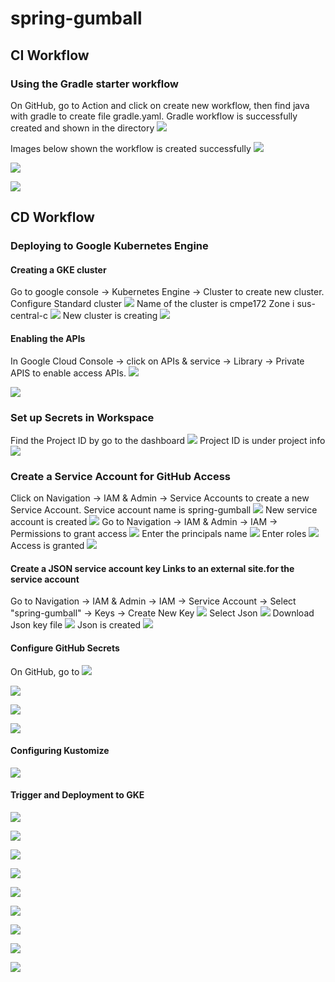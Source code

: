 # spring-gumball
## CI Workflow
### Using the Gradle starter workflow
On GitHub, go to Action and click on create new workflow, then find java with gradle to create file gradle.yaml.
Gradle workflow is successfully created and shown in the directory
![](images/1.png)

Images below shown the workflow is created successfully
![](images/2.png)

![](images/3.png)

![](images/4.png)

## CD Workflow
### Deploying to Google Kubernetes Engine
#### Creating a GKE cluster
Go to google console -> Kubernetes Engine -> Cluster to create new cluster.
Configure Standard cluster
![](images/create-cluster1.png)
Name of the cluster is cmpe172
Zone i sus-central-c
![](images/create-cluster2.png)
New cluster is creating
![](images/create-cluster3.png)

#### Enabling the APIs
In Google Cloud Console -> click on APIs & service -> Library -> Private APIS to enable access APIs.
![](images/enable-api1.png)

![](images/enable-api2.png)

### Set up Secrets in Workspace
Find the Project ID by go to the dashboard 
![](images/set-up-secret1.png)
Project ID is under project info
![](images/set-up-secret2.png)

### Create a Service Account for GitHub Access
Click on Navigation -> IAM & Admin -> Service Accounts to create a new Service Account.
Service account name is spring-gumball
![](images/create-service-account1.png)
New service account is created
![](images/create-service-account2.png)
Go to Navigation ->  IAM & Admin -> IAM -> Permissions to grant access 
![](images/grant-access1.png)
Enter the principals name
![](images/grant-access2.png)
Enter roles
![](images/grant-access3.png)
Access is granted
![](images/grant-access4.png)

#### Create a JSON service account key Links to an external site.for the service account
Go to Navigation ->  IAM & Admin -> IAM -> Service Account -> Select "spring-gumball" -> Keys -> Create New Key
![](images/service-account-key1.png)
Select Json
![](images/service-account-key2.png)
Download Json key file
![](images/json-key.png)
Json is created
![](images/json-key2.png)

#### Configure GitHub Secrets
On GitHub, go to 
![](images/gke-project.png)

![](images/gke-project2.png)

![](images/gke-sa-key.png)

![](images/gke-sa-key2.png)

#### Configuring Kustomize

![](images/configure-customize.png)

#### Trigger and Deployment to GKE

![](images/cluster1.png)

![](images/release.png)

![](images/release2.png)

![](images/release3.png)

![](images/workflow.png)

![](images/service-ingress.png)

![](images/create-ingress1.png)

![](images/create-ingress2.png)

![](images/web-ui.png)






